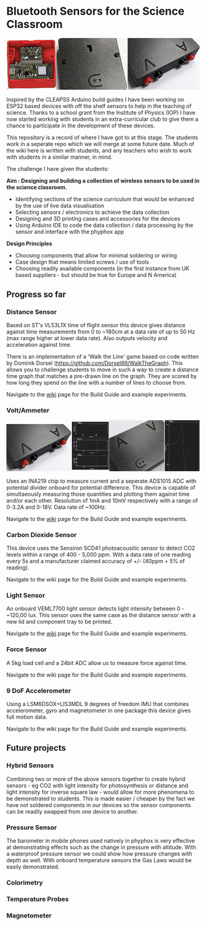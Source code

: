 # Bluetooth Sensors for the Science Classroom

![](/Media/IntroBanner.png)

Inspired by the CLEAPSS Arduino build guides I have been working on ESP32 based devices with off the shelf sensors to help in the teaching of science. Thanks to a school grant from the Institute of Physics (IOP) I have now started working with students in an extra-curricular club to give them a chance to participate in the development of these devices.

This repository is a record of where I have got to at this stage. The students work in a seperate repo which we will merge at some future date. Much of the wiki here is written with students, and any teachers who wish to work with students in a similar manner, in mind.

The challenge I have given the students:

**Aim : Designing and building a collection of wireless sensors to be used in the science classroom.**
* Identifying sections of the science curriculum that would be enhanced by the use of live data visualisation
* Selecting sensors / electronics to achieve the data collection
* Designing and 3D printing cases and accessories for the devices
* Using Arduino IDE to code the data collection / data processing by the sensor and interface with the phyphox app

**Design Principles**
* Choosing components that allow for minimal soldering or wiring
* Case design that means limited screws / use of tools
* Choosing readily available components (in the first instance from UK based suppliers - but should be true for Europe and N America)

## Progress so far

### **Distance Sensor**

Based on ST's VL53L1X time of flight sensor this device gives distance against time measurements from 0 to ~180cm  at a data rate of up to 50 Hz (max range higher at lower data rate). Also outputs velocity and acceleration against time.

There is an implementation of a 'Walk the Line' game based on code written by Dominik Dorsel (https://github.com/Dorsel89/WalkTheGraph). This allows you to challenge students to move in such a way to create a distance time graph that matches a pre-drawn line on the graph. They are scored by how long they spend on the line with a number of lines to choose from.

Navigate to the [wiki](https://github.com/RGill-1/Bluetooth-Science-Sensors/wiki/4.-Distance-Sensor) page for the Build Guide and example experiments.

### **Volt/Ammeter**
![](/Media/VASensorbanner.jpg)

Uses an INA219 chip to measure current and a seperate ADS1015 ADC with potential divider onboard for potential difference. This device is capable of simultaeously measuring those quantities and plotting them against time and/or each other. Resolution of 1mA and 10mV respectively with a range of 0-3.2A and 0-18V. Data rate of ~100Hz.

Navigate to the [wiki](https://github.com/RGill-1/Bluetooth-Science-Sensors/wiki/5.-Volt-Ammeter) page for the Build Guide and example experiments.

### **Carbon Dioxide Sensor**

This device uses the Sensiron SCD41 photoacousitic sensor to detect CO2 levels within a range of 400 - 5,000 ppm. With a data rate of one reading every 5s and a manufacturer claimed accuracy of +/- (40ppm + 5% of reading).

Navigate to the wiki page for the Build Guide and example experiments.

### **Light Sensor**

An onboard VEML7700 light sensor detects light intensity between 0 - ~120,00 lux. This sensor uses the same case as the distance sensor with a new lid and component tray to be printed.

Navigate to the [wiki](https://github.com/RGill-1/Bluetooth-Science-Sensors/wiki/7.-Light-Sensor) page for the Build Guide and example experiments. 

### **Force Sensor**

A 5kg load cell and a 24bit ADC allow us to measure force against time. 

Navigate to the wiki page for the Build Guide and example experiments.

### **9 DoF Accelerometer**

Using a LSM6DSOX+LIS3MDL 9 degrees of freedom IMU that combines accelerometer, gyro and magnetometer in one package this device gives full motion data. 

Navigate to the wiki page for the Build Guide and example experiments.

## Future projects

### **Hybrid Sensors**
Combining two or more of the above sensors together to create hybrid sensors - eg CO2 with light intensity for photosynthesis or distance and light intensity for inverse square law - would allow for more phenomena to be demonstrated to students. This is made easier / cheaper by the fact we have not soldered components in our devices so the sensor components can be readily swapped from one device to another.

### **Pressure Sensor**
The barometer in mobile phones used natively in phyphox is very effective at demonstrating effects such as the change in pressure with altitude. With a waterproof pressure sensor we could show how pressure changes with depth as well. With onboard temperature sensors the Gas Laws would be easily demonstrated.

### **Colorimetry**

### **Temperature Probes**

### **Magnetometer**
